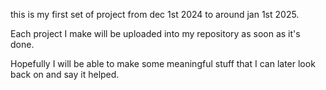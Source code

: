 this is my first set of project from dec 1st 2024 to around jan 1st 2025.

Each project I make will be uploaded into my repository as soon as it's done.

Hopefully I will be able to make some meaningful stuff that I can later look back on and say it helped.

